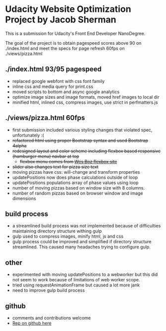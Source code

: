 # Udacity Website Optimization Project by Jacob Sherman
This is a submission for Udacity's Front End Developer NanoDegree.

The goal of the project is to obtain pagespeed scores above 90 on ./index.html
and meet the specs for page refresh 60fps on ./views/pizza.html

## ./index.html 93/95 pagespeed
-   replaced google webfont with css font family
-   inline css and media query for print.css
-   moved scripts to bottom and async google analytics
-   optimize image sizes and image formats, moved href images to local dir
-   minified html, inlined css, compress images, use strict in perfmatters.js

##  ./views/pizza.html 60fps
- first submission included various styling changes that violated spec, unfortunately :(
- ~~refactored html using proper Bootstrap syntax and used Bootstrap 4alpha~~
- ~~redesigned layout and color scheme including flexbox based responsive (hamburger menu) navbar at top~~
    +   ~~flexbox menu comes from [Wes Boz flexbox site](http://www.flexbox.io)~~
- ~~slider also changes text for pizza size text~~
- moving pizzas have css: will-change and transform properties
- updatePositions now does phase calculations outside of loop
- updatePositions populations array of phase values using loop
- number of moving pizzas based on window size with 8 columns.
- number of random pizzas based on browser window and image dimensions

## build process
-   a streamlined build process was not implemented because of difficulties maintaining directory structure withing gulp
-   gulp used to compress images, minify html, js and css
-   gulp process could be improved and simplified if directory structure streamlined.  This caused many headaches trying to configure gulp.

## other
-   experimented with moving updatePositions to a webworker but this did not seem to work because of limitations of web worker scope.
-   tried using requestAnimationFrame but caused a lot more jank
-   need to improve gulp build process

## github
- comments and contributions welcome
- [Rep on github here](https://github.com/NYCJacob/Udacity-weboptimize-project)